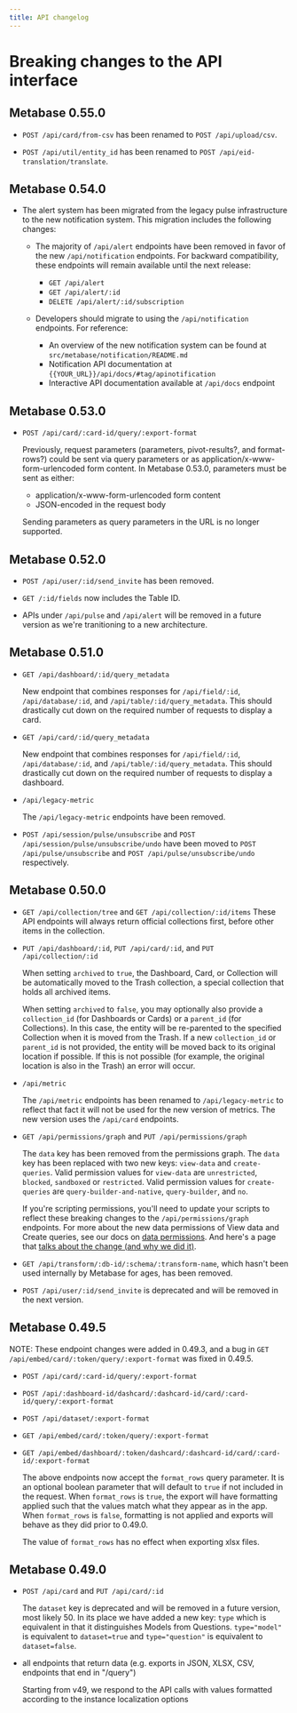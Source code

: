 ```yaml
---
title: API changelog
---
```


# Breaking changes to the API interface

## Metabase 0.55.0

- `POST /api/card/from-csv` has been renamed to `POST /api/upload/csv`.

- `POST /api/util/entity_id` has been renamed to `POST /api/eid-translation/translate`.

## Metabase 0.54.0

- The alert system has been migrated from the legacy pulse infrastructure to the new notification system. This migration includes the following changes:

  - The majority of `/api/alert` endpoints have been removed in favor of the new `/api/notification` endpoints. For backward compatibility, these endpoints will remain available until the next release:
    - `GET /api/alert`
    - `GET /api/alert/:id`
    - `DELETE /api/alert/:id/subscription`

  - Developers should migrate to using the `/api/notification` endpoints. For reference:
    - An overview of the new notification system can be found at `src/metabase/notification/README.md`
    - Notification API documentation at `{{YOUR_URL}}/api/docs/#tag/apinotification`
    - Interactive API documentation available at `/api/docs` endpoint

## Metabase 0.53.0

- `POST /api/card/:card-id/query/:export-format`

  Previously, request parameters (parameters, pivot-results?, and format-rows?) could be sent via query parameters or
  as application/x-www-form-urlencoded form content. In Metabase 0.53.0, parameters must be sent as either:

  - application/x-www-form-urlencoded form content
  - JSON-encoded in the request body

  Sending parameters as query parameters in the URL is no longer supported.

## Metabase 0.52.0

- `POST /api/user/:id/send_invite` has been removed.
- `GET /:id/fields` now includes the Table ID.

- APIs under `/api/pulse` and `/api/alert` will be removed in a future version as we're tranitioning to a new architecture.

## Metabase 0.51.0

- `GET /api/dashboard/:id/query_metadata`

  New endpoint that combines responses for `/api/field/:id`, `/api/database/:id`, and `/api/table/:id/query_metadata`.
  This should drastically cut down on the required number of requests to display a card.

- `GET /api/card/:id/query_metadata`

  New endpoint that combines responses for `/api/field/:id`, `/api/database/:id`, and `/api/table/:id/query_metadata`.
  This should drastically cut down on the required number of requests to display a dashboard.

- `/api/legacy-metric`

  The `/api/legacy-metric` endpoints have been removed.

- `POST /api/session/pulse/unsubscribe` and `POST /api/session/pulse/unsubscribe/undo` have been moved to `POST /api/pulse/unsubscribe` and `POST /api/pulse/unsubscribe/undo` respectively.

## Metabase 0.50.0

- `GET /api/collection/tree` and `GET /api/collection/:id/items`
  These API endpoints will always return official collections first, before other items in the collection.

- `PUT /api/dashboard/:id`, `PUT /api/card/:id`, and `PUT /api/collection/:id`

  When setting `archived` to `true`, the Dashboard, Card, or Collection will be automatically moved to the Trash
  collection, a special collection that holds all archived items.

  When setting `archived` to `false`, you may optionally also provide a `collection_id` (for Dashboards or Cards) or a
  `parent_id` (for Collections). In this case, the entity will be re-parented to the specified Collection when it is
  moved from the Trash. If a new `collection_id` or `parent_id` is not provided, the entity will be moved back to its
  original location if possible. If this is not possible (for example, the original location is also in the Trash) an
  error will occur.

- `/api/metric`

  The `/api/metric` endpoints has been renamed to `/api/legacy-metric` to reflect that fact it will not be used for the new version of metrics. The new version uses the `/api/card` endpoints.

- `GET /api/permissions/graph` and `PUT /api/permissions/graph`

  The `data` key has been removed from the permissions graph. The `data` key has been replaced with two new keys: `view-data` and `create-queries`.
  Valid permission values for `view-data` are `unrestricted`, `blocked`, `sandboxed` or `restricted`. Valid permission values
  for `create-queries` are `query-builder-and-native`, `query-builder`, and `no`.

  If you're scripting permissions, you'll need to update your scripts to reflect these breaking changes to the `/api/permissions/graph` endpoints. For more about the new data permissions of View data and Create queries, see our docs on [data permissions](../permissions/data.md). And here's a page that [talks about the change (and why we did it)](../permissions/no-self-service-deprecation.md).

- `GET /api/transform/:db-id/:schema/:transform-name`, which hasn't been used internally by Metabase for ages, has
  been removed.

- `POST /api/user/:id/send_invite` is deprecated and will be removed in the next version.

## Metabase 0.49.5

NOTE: These endpoint changes were added in 0.49.3, and a bug in `GET /api/embed/card/:token/query/:export-format` was fixed in 0.49.5.

- `POST /api/card/:card-id/query/:export-format`
- `POST /api/:dashboard-id/dashcard/:dashcard-id/card/:card-id/query/:export-format`
- `POST /api/dataset/:export-format`
- `GET /api/embed/card/:token/query/:export-format`
- `GET /api/embed/dashboard/:token/dashcard/:dashcard-id/card/:card-id/:export-format`

  The above endpoints now accept the `format_rows` query parameter. It is an optional boolean parameter that will default to `true` if not included in the request.
  When `format_rows` is `true`, the export will have formatting applied such that the values match what they appear as in the app.
  When `format_rows` is `false`, formatting is not applied and exports will behave as they did prior to 0.49.0.

  The value of `format_rows` has no effect when exporting xlsx files.

## Metabase 0.49.0

- `POST /api/card` and `PUT /api/card/:id`

  The `dataset` key is deprecated and will be removed in a future version, most likely 50. In its place we have added a new key: `type` which is equivalent in that it distinguishes Models from Questions. `type="model"` is equivalent to `dataset=true` and `type="question"` is equivalent to `dataset=false`.

- all endpoints that return data (e.g. exports in JSON, XLSX, CSV, endpoints that end in "/query")

  Starting from v49, we respond to the API calls with values formatted according to the instance localization options
